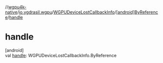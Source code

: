 //[wgpu4k-native](../../../../index.md)/[io.ygdrasil.wgpu](../../index.md)/[WGPUDeviceLostCallbackInfo](../index.md)/[[android]ByReference](index.md)/[handle](handle.md)

# handle

[android]\
val [handle](handle.md): WGPUDeviceLostCallbackInfo.ByReference